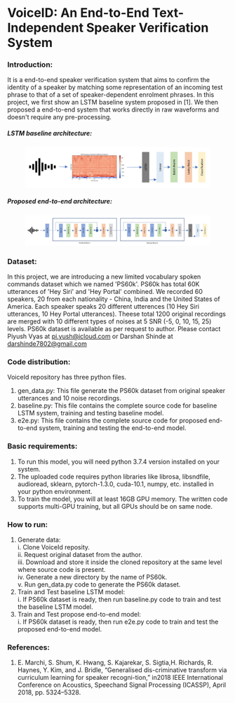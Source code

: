 # VoiceID: An End-to-End Text-Independent Speaker Verification System

### Introduction:
It is a end-to-end speaker verification system that aims to confirm the identity of a speaker by matching some representation of an incoming test phrase to that of a set of speaker-dependent enrolment phrases. In this project, we first show an LSTM baseline system proposed in [1]. We then proposed a end-to-end system that works directly in raw waveforms and doesn't require any pre-processing.

##### LSTM baseline architecture:
<figure>
  <img src="images/baseline.JPG"/>
</figure>

##### Proposed end-to-end architecture:
<figure>
  <img src="images/E2E.JPG" />
</figure>

### Dataset:
In this project, we are introducing a new limited vocabulary spoken commands dataset which we named 'PS60k'. PS60k has total 60K utterances of 'Hey Siri' and 'Hey Portal' combined. We recorded 60 speakers, 20 from each nationality - China, India and the United States of America. Each speaker speaks 20 different utterences (10 Hey Siri utterances, 10 Hey Portal utterances). Theese total 1200 original recordings are merged with 10 different types of noises at 5 SNR (-5, 0, 10, 15, 25) levels. PS60k dataset is available as per request to author. Please contact Piyush Vyas at pi.yush@icloud.com or Darshan Shinde at darshinde7802@gmail.com

### Code distribution:
VoiceId repository has three python files. 
1. gen_data.py: This file generate the PS60k dataset from original speaker utterances and 10 noise recordings.
2. baseline.py: This file contains the complete source code for baseline LSTM system, training and testing baseline model.
3. e2e.py: This file contains the complete source code for proposed end-to-end system, training and testing the end-to-end model.

### Basic requirements:
1. To run this model, you will need python 3.7.4 version installed on your system.
2. The uploaded code requires python libraries like librosa, libsndfile, audioread, sklearn, pytorch-1.3.0, cuda-10.1, numpy, etc. installed in your python environment.
3. To train the model, you will at least 16GB GPU memory. The written code supports multi-GPU training, but all GPUs should be on same node. 

### How to run:
1. Generate data:  
   i.   Clone VoiceId reposity.  
   ii.  Request original dataset from the author.    
   iii. Download and store it inside the cloned repository at the same level where source code is present.  
   iv.  Generate a new directory by the name of PS60k.  
   v.   Run gen_data.py code to generate the PS60k dataset.   
2. Train and Test baseline LSTM model:  
   i.   If PS60k dataset is ready, then run baseline.py code to train and test the baseline LSTM model.
3. Train and Test propose end-to-end model:  
   i.   If PS60k dataset is ready, then run e2e.py code to train and test the proposed end-to-end model.

### References:
1. E.   Marchi,   S.   Shum,   K.   Hwang,   S.   Kajarekar,   S.   Sigtia,H. Richards, R. Haynes, Y. Kim, and J. Bridle, “Generalised dis-criminative transform via curriculum learning for speaker recogni-tion,” in2018 IEEE International Conference on Acoustics, Speechand Signal Processing (ICASSP), April 2018, pp. 5324–5328.
